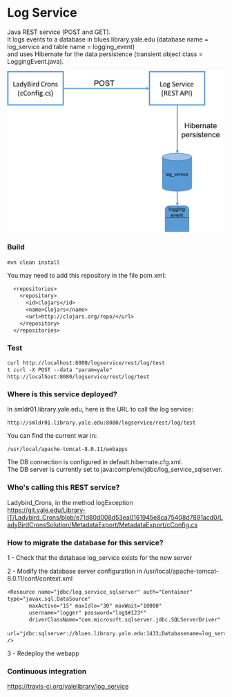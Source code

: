 # Log Service

Java REST service (POST and GET).  
It logs events to a database in blues.library.yale.edu 
(database name = log_service and table name = logging_event)  
and uses Hibernate for the data persistence (transient object class = LoggingEvent.java).  

![alt text](log_service.png?raw=true)

### Build
```
mvn clean install
```
You may need to add this repository in the file pom.xml:
```
  <repositories>
    <repository>
      <id>clojars</id>
      <name>Clojars</name>
      <url>http://clojars.org/repo/</url>
    </repository>
  </repositories>
```
### Test
```
curl http://localhost:8080/logservice/rest/log/test
t curl -X POST --data "param=yale" http://localhost:8080/logservice/rest/log/test
```

### Where is this service deployed?
In smldr01.library.yale.edu, here is the URL to call the log service: 
```
http://smldr01.library.yale.edu:8080/logservice/rest/log/test
```
You can find the current war in:
```
/usr/local/apache-tomcat-8.0.11/webapps
```
The DB connection is configured in default.hibernate.cfg.xml.   
The DB server is currently set to java:comp/env/jdbc/log_service_sqlserver.

### Who's calling this REST service?
Ladybird_Crons, in the method logException   
https://git.yale.edu/Library-IT/Ladybird_Crons/blob/e71d80d008d53ea0161945e8ca75408d7891acd0/LadyBirdCronsSolution/MetadataExport/MetadataExport/cConfig.cs


### How to migrate the database for this service?
1 - Check that the database log_service exists for the new server   
  
2 - Modify the database server configuration in /usr/local/apache-tomcat-8.0.11/conf/context.xml   
```
<Resource name="jdbc/log_service_sqlserver" auth="Container" type="javax.sql.DataSource"
       maxActive="15" maxIdle="30" maxWait="10000"
       username="logger" password="log$#123*"
       driverClassName="com.microsoft.sqlserver.jdbc.SQLServerDriver"
       url="jdbc:sqlserver://blues.library.yale.edu:1433;Databasename=log_service"
/>
```
3 - Redeploy the webapp  

### Continuous integration 
https://travis-ci.org/yalelibrary/log_service

